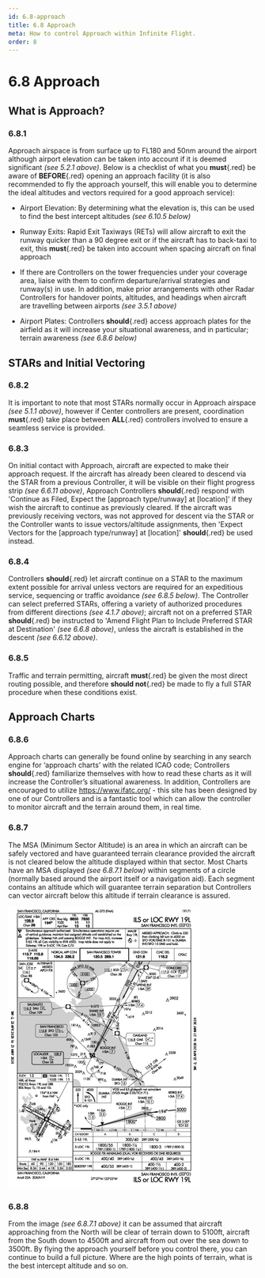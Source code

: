 ```yaml
---
id: 6.8-approach
title: 6.8 Approach
meta: How to control Approach within Infinite Flight.
order: 8
---
```


# 6.8  Approach



## What is Approach? 

### 6.8.1    

Approach airspace is from surface up to FL180 and 50nm around the airport although airport elevation can be taken into account if it is deemed significant *(see 5.2.1 above)*. Below is a checklist of what you **must**{.red} be aware of **BEFORE**{.red} opening an approach facility (it is also recommended to fly the approach yourself, this will enable you to determine the ideal altitudes and vectors required for a good approach service):

 

 -    Airport Elevation: By determining what the elevation is, this can be used to find the best intercept altitudes *(see 6.10.5 below)*

 -    Runway Exits: Rapid Exit Taxiways (RETs) will allow aircraft to exit the runway quicker than a 90 degree exit or if the aircraft has to back-taxi to exit, this **must**{.red} be taken into account when spacing aircraft on final approach

 -    If there are Controllers on the tower frequencies under your coverage area, liaise with them to confirm departure/arrival strategies and runway(s) in use. In addition, make prior arrangements with other Radar Controllers for handover points, altitudes, and headings when aircraft are travelling between airports *(see 3.5.1 above)*

 -    Airport Plates: Controllers **should**{.red} access approach plates for the airfield as it will increase your situational awareness, and in particular; terrain awareness *(see 6.8.6 below)*

 

## STARs and Initial Vectoring

### 6.8.2    

It is important to note that most STARs normally occur in Approach airspace *(see 5.1.1 above)*, however if Center controllers are present, coordination **must**{.red} take place between **ALL**{.red} controllers involved to ensure a seamless service is provided.



### 6.8.3

On initial contact with Approach, aircraft are expected to make their approach request. If the aircraft has already been cleared to descend via the STAR from a previous Controller, it will be visible on their flight progress strip *(see 6.6.11 above)*, Approach Controllers **should**{.red} respond with 'Continue as Filed, Expect the [approach type/runway] at [location]' if they wish the aircraft to continue as previously cleared. If the aircraft was previously receiving vectors, was not approved for descent via the STAR or the Controller wants to issue vectors/altitude assignments, then 'Expect Vectors for the [approach type/runway] at [location]' **should**{.red} be used instead.

 

### 6.8.4

Controllers **should**{.red} let aircraft continue on a STAR to the maximum extent possible for arrival unless vectors are required for an expeditious service, sequencing or traffic avoidance *(see 6.8.5 below)*. The Controller can select preferred STARs, offering a variety of authorized procedures from different directions *(see 4.1.7 above)*; aircraft not on a preferred STAR **should**{.red} be instructed to 'Amend Flight Plan to Include Preferred STAR at Destination' *(see 6.6.8 above)*, unless the aircraft is established in the descent *(see 6.6.12 above)*.



### 6.8.5

Traffic and terrain permitting, aircraft **must**{.red} be given the most direct routing possible, and therefore **should not**{.red} be made to fly a full STAR procedure when these conditions exist. 



## Approach Charts

### 6.8.6    

Approach charts can generally be found online by searching in any search engine for ‘approach charts’ with the related ICAO code; Controllers **should**{.red} familiarize themselves with how to read these charts as it will increase the Controller’s situational awareness. In addition, Controllers are encouraged to utilize https://www.ifatc.org/ - this site has been designed by one of our Controllers and is a fantastic tool which can allow the controller to monitor aircraft and the terrain around them, in real time.

 

### 6.8.7    

The MSA (Minimum Sector Altitude) is an area in which an aircraft can be safely vectored and have guaranteed terrain clearance provided the aircraft is not cleared below the altitude displayed within that sector. Most Charts have an MSA displayed *(see 6.8.7.1 below)* within segments of a circle (normally based around the airport itself or a navigation aid). Each segment contains an altitude which will guarantee terrain separation but Controllers can vector aircraft below this altitude if terrain clearance is assured.



![Image 6.8.7.1 - KSFO FAA Chart](_images/manual/graphics/ksfo-chart.jpg)

 

### 6.8.8

From the image *(see 6.8.7.1 above)* it can be assumed that aircraft approaching from the North will be clear of terrain down to 5100ft, aircraft from the South down to 4500ft and aircraft from out over the sea down to 3500ft. By flying the approach yourself before you control there, you can continue to build a full picture. Where are the high points of terrain, what is the best intercept altitude and so on.